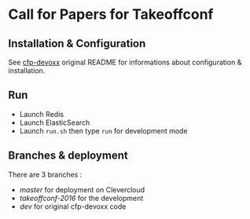 # Call for Papers for Takeoffconf

## Installation & Configuration

See [cfp-devoxx](https://github.com/nicmarti/cfp-devoxx/blob/dev/README.md) original README for informations about configuration & installation.

## Run

- Launch Redis
- Launch ElasticSearch
- Launch `run.sh` then type `run` for development mode

## Branches & deployment

There are 3 branches :

 - *master* for deployment on Clevercloud
 - *takeoffconf-2016* for the development
 - *dev* for original cfp-devoxx code
